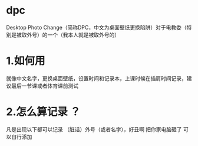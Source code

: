 # dpc
Desktop Photo Change（简称DPC，中文为桌面壁纸更换陷阱）对于电教委（特别是被取外号）的一个（我本人就是被取外号的）
# 1.如何用
就像中文名字，更换桌面壁纸，设置时间和记录本，上课时候在插肩时间记录，建议最后一节课或者体育课前测试
# 2.怎么算记录 ？
凡是出现以下都可以记录
（脏话）外号（或者名字），好丑啊
把你家电脑砸了
可以自行添加
